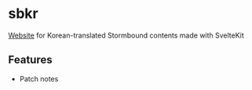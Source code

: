# sbkr
[Website](https://sbkr.pages.dev/) for Korean-translated Stormbound contents made with SvelteKit

## Features
  * Patch notes
